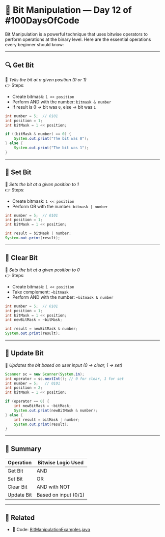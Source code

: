 # 🧠 Bit Manipulation — Day 12 of #100DaysOfCode

Bit Manipulation is a powerful technique that uses bitwise operators to perform operations at the binary level. Here are the essential operations every beginner should know:

---

## 🔍 Get Bit

📌 *Tells the bit at a given position (0 or 1)*  
👉 Steps:
- Create bitmask: `1 << position`
- Perform AND with the number: `bitmask & number`
- If result is 0 → bit was `0`, else → bit was `1`

```java
int number = 5;  // 0101
int position = 1;
int bitMask = 1 << position;

if ((bitMask & number) == 0) {
    System.out.print("The bit was 0");
} else {
    System.out.print("The bit was 1");
}
```

---

## 🔧 Set Bit

📌 *Sets the bit at a given position to 1*  
👉 Steps:
- Create bitmask: `1 << position`
- Perform OR with the number: `bitmask | number`

```java
int number = 5;  // 0101
int position = 1;
int bitMask = 1 << position;

int result = bitMask | number;
System.out.print(result);
```

---

## 🧹 Clear Bit

📌 *Sets the bit at a given position to 0*  
👉 Steps:
- Create bitmask: `1 << position`
- Take complement: `~bitmask`
- Perform AND with the number: `~bitmask & number`

```java
int number = 5;  // 0101
int position = 1;
int bitMask = 1 << position;
int newBitMask = ~bitMask;

int result = newBitMask & number;
System.out.print(result);
```

---

## 🔁 Update Bit

📌 *Updates the bit based on user input (0 → clear, 1 → set)*

```java
Scanner sc = new Scanner(System.in);
int operator = sc.nextInt(); // 0 for clear, 1 for set
int number = 5;   // 0101
int position = 2;
int bitMask = 1 << position;

if (operator == 0) {
    int newBitMask = ~bitMask;
    System.out.print(newBitMask & number);
} else {
    int result = bitMask | number;
    System.out.print(result);
}
```

---

## 📘 Summary

| Operation     | Bitwise Logic Used     |
|---------------|------------------------|
| Get Bit       | AND                    |
| Set Bit       | OR                     |
| Clear Bit     | AND with NOT           |
| Update Bit    | Based on input (0/1)   |

---

## 🔗 Related

- 🔎 Code: [BitManipulationExamples.java](https://github.com/verma-suraj/Java-DSA-100Days-Challenge/blob/a3c0714634a8beb388e9766b79bc7301188831b6/Day_12/Practice_Problems/BitManipulationExamples.java)

